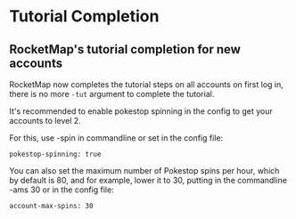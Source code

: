 # Tutorial Completion
## RocketMap's tutorial completion for new accounts
RocketMap now completes the tutorial steps on all accounts on first log in, there is no more `-tut` argument to complete the tutorial.

It's recommended to enable pokestop spinning in the config to get your accounts to level 2.

For this, use -spin in commandline or set in the config file:

```
pokestop-spinning: true
```

You can also set the maximum number of Pokestop spins per hour, which by default is 80, and for example, lower it to 30, putting in the commandline -ams 30 or in the config file:

```
account-max-spins: 30
```
